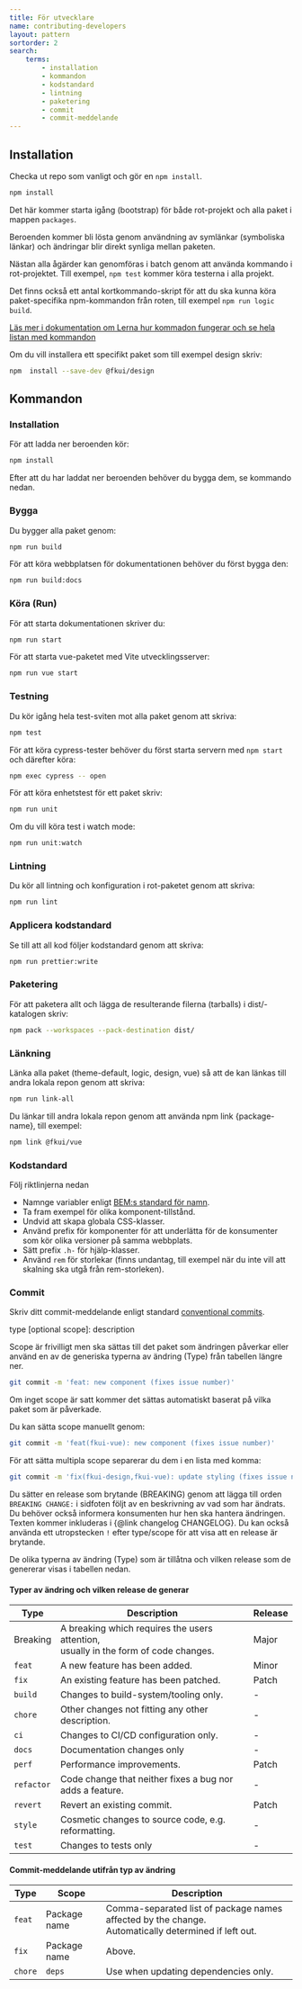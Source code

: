 ```yaml
---
title: För utvecklare
name: contributing-developers
layout: pattern
sortorder: 2
search:
    terms:
        - installation
        - kommandon
        - kodstandard
        - lintning
        - paketering
        - commit
        - commit-meddelande
---
```


## Installation

Checka ut repo som vanligt och gör en `npm install`.

```bash
npm install
```

Det här kommer starta igång (bootstrap) för både rot-projekt och alla paket i mappen `packages`.

Beroenden kommer bli lösta genom användning av symlänkar (symboliska länkar) och ändringar blir direkt synliga mellan paketen.

Nästan alla ågärder kan genomföras i batch genom att använda kommando i rot-projektet.
Till exempel, `npm test` kommer köra testerna i alla projekt.

Det finns också ett antal kortkommando-skript för att du ska kunna köra paket-specifika npm-kommandon från roten, till exempel `npm run logic build`.

[Läs mer i dokumentation om Lerna hur kommadon fungerar och se hela listan med kommandon](https://github.com/lerna/lerna)

Om du vill installera ett specifikt paket som till exempel design skriv:

```bash
npm  install --save-dev @fkui/design
```

## Kommandon

### Installation

För att ladda ner beroenden kör:

```bash
npm install
```

Efter att du har laddat ner beroenden behöver du bygga dem, se kommando nedan.

### Bygga

Du bygger alla paket genom:

```bash
npm run build
```

För att köra webbplatsen för dokumentationen behöver du först bygga den:

```bash
npm run build:docs
```

### Köra (Run)

För att starta dokumentationen skriver du:

```bash
npm run start
```

För att starta vue-paketet med Vite utvecklingsserver:

```bash
npm run vue start
```

### Testning

Du kör igång hela test-sviten mot alla paket genom att skriva:

```bash
npm test
```

För att köra cypress-tester behöver du först starta servern med `npm start` och därefter köra:

```bash
npm exec cypress -- open
```

För att köra enhetstest för ett paket skriv:

```bash
npm run unit
```

Om du vill köra test i watch mode:

```bash
npm run unit:watch
```

### Lintning

Du kör all lintning och konfiguration i rot-paketet genom att skriva:

```bash
npm run lint
```

### Applicera kodstandard

Se till att all kod följer kodstandard genom att skriva:

```bash
npm run prettier:write
```

### Paketering

För att paketera allt och lägga de resulterande filerna (tarballs) i dist/-katalogen skriv:

```bash
npm pack --workspaces --pack-destination dist/
```

### Länkning

Länka alla paket (theme-default, logic, design, vue) så att de kan länkas till andra lokala repon genom att skriva:

```bash
npm run link-all
```

Du länkar till andra lokala repon genom att använda npm link {package-name}, till exempel:

```bash
npm link @fkui/vue
```

### Kodstandard

Följ riktlinjerna nedan

- Namnge variabler enligt [BEM:s standard för namn](https://getbem.com/).
- Ta fram exempel för olika komponent-tillstånd.
- Undvid att skapa globala CSS-klasser.
- Använd prefix för komponenter för att underlätta för de konsumenter som kör olika versioner på samma webbplats.
- Sätt prefix `.h-` för hjälp-klasser.
- Använd `rem` för storlekar (finns undantag, till exempel när du inte vill att skalning ska utgå från rem-storleken).

### Commit

Skriv ditt commit-meddelande enligt standard [conventional commits](https://www.conventionalcommits.org/en/v1.0.0/).

type [optional scope]: description

Scope är frivilligt men ska sättas till det paket som ändringen påverkar eller använd en av de generiska typerna av ändring (Type) från tabellen längre ner.

```bash
git commit -m 'feat: new component (fixes issue number)'
```

Om inget scope är satt kommer det sättas automatiskt baserat på vilka paket som är påverkade.

Du kan sätta scope manuellt genom:

```bash
git commit -m 'feat(fkui-vue): new component (fixes issue number)'
```

För att sätta multipla scope separerar du dem i en lista med komma:

```bash
git commit -m 'fix(fkui-design,fkui-vue): update styling (fixes issue number)'
```

Du sätter en release som brytande (BREAKING) genom att lägga till orden `BREAKING CHANGE:` i sidfoten följt av en beskrivning av vad som har ändrats.
Du behöver också informera konsumenten hur hen ska hantera ändringen. <br>
Texten kommer inkluderas i {@link changelog CHANGELOG}.
Du kan också använda ett utropstecken `!` efter type/scope för att visa att en release är brytande.

De olika typerna av ändring (Type) som är tillåtna och vilken release som de genererar visas i tabellen nedan.

#### Typer av ändring och vilken release de generar

| Type       | Description                                                                             | Release |
| ---------- | --------------------------------------------------------------------------------------- | ------- |
| Breaking   | A breaking which requires the users attention, <br>usually in the form of code changes. | Major   |
| `feat`     | A new feature has been added.                                                           | Minor   |
| `fix`      | An existing feature has been patched.                                                   | Patch   |
| `build`    | Changes to build-system/tooling only.                                                   | -       |
| `chore`    | Other changes not fitting any other description.                                        | -       |
| `ci`       | Changes to CI/CD configuration only.                                                    | -       |
| `docs`     | Documentation changes only                                                              | -       |
| `perf`     | Performance improvements.                                                               | Patch   |
| `refactor` | Code change that neither fixes a bug nor adds a feature.                                | -       |
| `revert`   | Revert an existing commit.                                                              | Patch   |
| `style`    | Cosmetic changes to source code, e.g. reformatting.                                     | -       |
| `test`     | Changes to tests only                                                                   | -       |

#### Commit-meddelande utifrån typ av ändring

| Type    | Scope        | Description                                                                                             |
| ------- | ------------ | ------------------------------------------------------------------------------------------------------- |
| `feat`  | Package name | Comma-separated list of package names affected by the change. <br>Automatically determined if left out. |
| `fix`   | Package name | Above.                                                                                                  |
| `chore` | `deps`       | Use when updating dependencies only.                                                                    |
